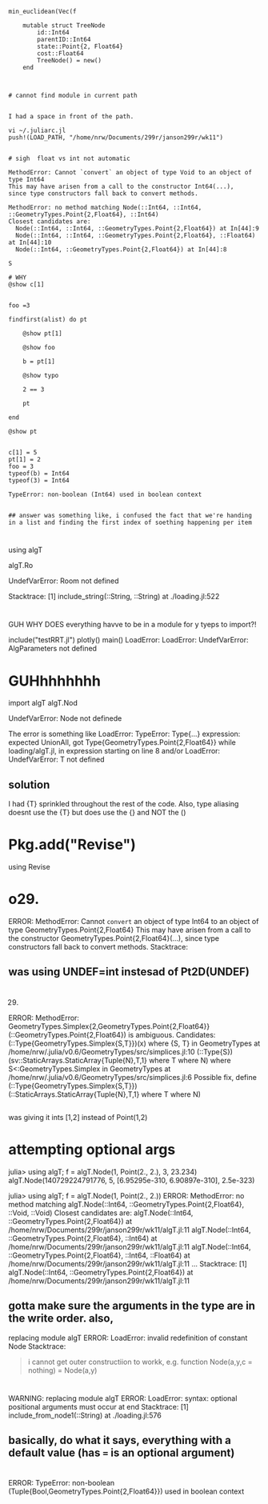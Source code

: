 ```
min_euclidean(Vec(f

    mutable struct TreeNode 
        id::Int64
        parentID::Int64
        state::Point{2, Float64}
        cost::Float64
        TreeNode() = new()
    end



# cannot find module in current path


I had a space in front of the path.

vi ~/.juliarc.jl
push!(LOAD_PATH, "/home/nrw/Documents/299r/janson299r/wk11")


# sigh  float vs int not automatic

MethodError: Cannot `convert` an object of type Void to an object of type Int64
This may have arisen from a call to the constructor Int64(...),
since type constructors fall back to convert methods.

MethodError: no method matching Node(::Int64, ::Int64, ::GeometryTypes.Point{2,Float64}, ::Int64)
Closest candidates are:
  Node(::Int64, ::Int64, ::GeometryTypes.Point{2,Float64}) at In[44]:9
  Node(::Int64, ::Int64, ::GeometryTypes.Point{2,Float64}, ::Float64) at In[44]:10
  Node(::Int64, ::GeometryTypes.Point{2,Float64}) at In[44]:8

S

# WHY 
@show c[1]


foo =3 

findfirst(alist) do pt

    @show pt[1]

    @show foo

    b = pt[1]

    @show typo

    2 == 3

    pt

end

@show pt


c[1] = 5
pt[1] = 2
foo = 3
typeof(b) = Int64
typeof(3) = Int64

TypeError: non-boolean (Int64) used in boolean context


## answer was something like, i confused the fact that we're handing in a list and finding the first index of soething happening per item
```
# 

using algT

algT.Ro

UndefVarError: Room not defined

Stacktrace:
 [1] include_string(::String, ::String) at ./loading.jl:522


#
GUH WHY DOES everything havve to be in a module for y tyeps to import?!

include("testRRT.jl")
plotly()
main()
LoadError: LoadError: UndefVarError: AlgParameters not defined

# GUHhhhhhhh

import algT
algT.Nod

UndefVarError: Node not definede


The error is something like LoadError: TypeError: Type{...} expression: expected UnionAll, got Type{GeometryTypes.Point{2,Float64}} while loading/algT.jl, in expression starting on line 8 and/or
LoadError: UndefVarError: T not defined

## solution

I had {T} sprinkled throughout the rest of the code.
Also, type aliasing doesnt use the {T} but does use the {} and NOT the ()



# Pkg.add("Revise")
using Revise

# o29.
ERROR: MethodError: Cannot `convert` an object of type Int64 to an object of type GeometryTypes.Point{2,Float64}
This may have arisen from a call to the constructor GeometryTypes.Point{2,Float64}(...),
since type constructors fall back to convert methods.
Stacktrace:

## was using UNDEF=int instesad of Pt2D(UNDEF)

#

29.
ERROR: MethodError: GeometryTypes.Simplex{2,GeometryTypes.Point{2,Float64}}(::GeometryTypes.Point{2,Float64}) is ambiguous. Candidates:
  (::Type{GeometryTypes.Simplex{S,T}})(x) where {S, T} in GeometryTypes at /home/nrw/.julia/v0.6/GeometryTypes/src/simplices.jl:10
  (::Type{S})(sv::StaticArrays.StaticArray{Tuple{N},T,1} where T where N) where S<:GeometryTypes.Simplex in GeometryTypes at /home/nrw/.julia/v0.6/GeometryTypes/src/simplices.jl:6
Possible fix, define
  (::Type{GeometryTypes.Simplex{S,T}})(::StaticArrays.StaticArray{Tuple{N},T,1} where T where N)

##
was giving it ints [1,2] instead of Point(1,2)


# attempting optional args


julia> using algT; f = algT.Node(1, Point(2., 2.), 3, 23.234)
algT.Node(140729224791776, 5, [6.95295e-310, 6.90897e-310], 2.5e-323)

julia> using algT; f = algT.Node(1, Point(2., 2.))
ERROR: MethodError: no method matching algT.Node(::Int64, ::GeometryTypes.Point{2,Float64}, ::Void, ::Void)
Closest candidates are:
  algT.Node(::Int64, ::GeometryTypes.Point{2,Float64}) at /home/nrw/Documents/299r/janson299r/wk11/algT.jl:11
  algT.Node(::Int64, ::GeometryTypes.Point{2,Float64}, ::Int64) at /home/nrw/Documents/299r/janson299r/wk11/algT.jl:11
  algT.Node(::Int64, ::GeometryTypes.Point{2,Float64}, ::Int64, ::Float64) at /home/nrw/Documents/299r/janson299r/wk11/algT.jl:11
  ...
Stacktrace:
 [1] algT.Node(::Int64, ::GeometryTypes.Point{2,Float64}) at /home/nrw/Documents/299r/janson299r/wk11/algT.jl:11

## gotta make sure the arguments in the type are in the write order. also, 
 replacing module algT
ERROR: LoadError: invalid redefinition of constant Node
Stacktrace:


> i cannot get outer constructiion to workk, e.g. function Node(a,y,c = nothing) = Node(a,y)

# 

WARNING: replacing module algT
ERROR: LoadError: syntax: optional positional arguments must occur at end
Stacktrace:
 [1] include_from_node1(::String) at ./loading.jl:576

## basically, do what it says, everything with a default value (has `=` is an optional argument)


# 

ERROR: TypeError: non-boolean (Tuple{Bool,GeometryTypes.Point{2,Float64}}) used in boolean context
